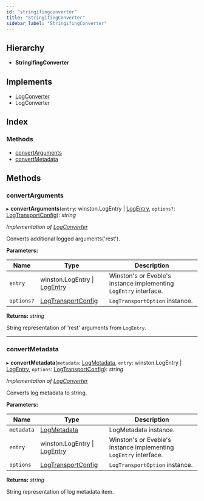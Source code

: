 ```yaml
---
id: "stringifingconverter"
title: "StringifingConverter"
sidebar_label: "StringifingConverter"
---
```


## Hierarchy

* **StringifingConverter**

## Implements

* [LogConverter](../interfaces/types.logconverter.md)
* LogConverter

## Index

### Methods

* [convertArguments](stringifingconverter.md#convertarguments)
* [convertMetadata](stringifingconverter.md#convertmetadata)

## Methods

###  convertArguments

▸ **convertArguments**(`entry`: winston.LogEntry | [LogEntry](../interfaces/types.logentry.md), `options?`: [LogTransportConfig](logtransportconfig.md)): *string*

*Implementation of [LogConverter](../interfaces/types.logconverter.md)*

Converts additional logged arguments('rest').

**Parameters:**

Name | Type | Description |
------ | ------ | ------ |
`entry` | winston.LogEntry &#124; [LogEntry](../interfaces/types.logentry.md) | Winston's or Eveble's instance implementing `LogEntry` interface. |
`options?` | [LogTransportConfig](logtransportconfig.md) | `LogTransportOption` instance. |

**Returns:** *string*

String representation of 'rest' arguments from `LogEntry`.

___

###  convertMetadata

▸ **convertMetadata**(`metadata`: [LogMetadata](../interfaces/types.logmetadata.md), `entry`: winston.LogEntry | [LogEntry](../interfaces/types.logentry.md), `options`: [LogTransportConfig](logtransportconfig.md)): *string*

*Implementation of [LogConverter](../interfaces/types.logconverter.md)*

Converts log metadata to string.

**Parameters:**

Name | Type | Description |
------ | ------ | ------ |
`metadata` | [LogMetadata](../interfaces/types.logmetadata.md) | LogMetadata instance. |
`entry` | winston.LogEntry &#124; [LogEntry](../interfaces/types.logentry.md) | Winston's or Eveble's instance implementing `LogEntry` interface. |
`options` | [LogTransportConfig](logtransportconfig.md) | `LogTransportOption` instance. |

**Returns:** *string*

String representation of log metadata item.
